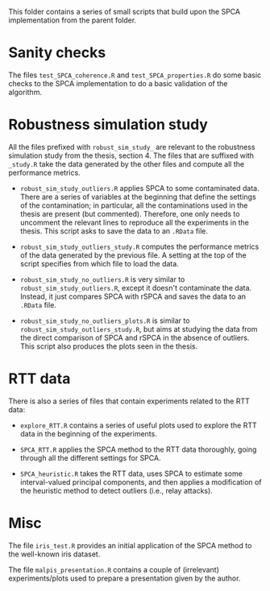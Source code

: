 This folder contains a series of small scripts that build upon the SPCA implementation from the parent folder.


# Sanity checks

The files `test_SPCA_coherence.R` and `test_SPCA_properties.R` do some basic checks to the SPCA implementation
to do a basic validation of the algorithm.


# Robustness simulation study

All the files prefixed with `robust_sim_study_` are relevant to the robustness simulation study from the thesis, section 4.
The files that are suffixed with `_study.R` take the data generated by the other files and compute all the performance metrics.

 - `robust_sim_study_outliers.R` applies SPCA to some contaminated data.
 There are a series of variables at the beginning that define the settings of the contamination;
 in particular, all the contaminations used in the thesis are present (but commented).
 Therefore, one only needs to uncomment the relevant lines to reproduce all the experiments in the thesis.
 This script asks to save the data to an `.RData` file.
 
 - `robust_sim_study_outliers_study.R` computes the performance metrics of the data generated by the previous file.
 A setting at the top of the script specifies from which file to load the data.
 
 - `robust_sim_study_no_outliers.R` is very similar to `robust_sim_study_outliers.R`, except it doesn't contaminate the data.
 Instead, it just compares SPCA with rSPCA and saves the data to an `.RData` file.
 
 - `robust_sim_study_no_outliers_plots.R` is similar to `robust_sim_study_outliers_study.R`, but aims at studying the data
 from the direct comparison of SPCA and rSPCA in the absence of outliers.
 This script also produces the plots seen in the thesis.


# RTT data

There is also a series of files that contain experiments related to the RTT data:

 - `explore_RTT.R` contains a series of useful plots used to explore the RTT data in the beginning of the experiments.

 - `SPCA_RTT.R` applies the SPCA method to the RTT data thoroughly, going through all the different settings for SPCA.
 
 - `SPCA_heuristic.R` takes the RTT data, uses SPCA to estimate some interval-valued principal components,
 and then applies a modification of the heuristic method to detect outliers (i.e., relay attacks).
 
 
# Misc

The file `iris_test.R` provides an initial application of the SPCA method to the well-known iris dataset.

The file `malpis_presentation.R` contains a couple of (irrelevant) experiments/plots used to prepare a presentation given by the author.